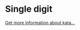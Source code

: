 Single digit
=
[Get more information about kata...](https://www.codewars.com//kata//kata/5a7778790136a132a00000c1)